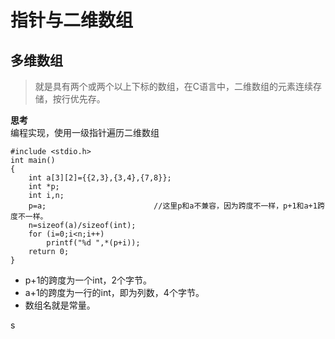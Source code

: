 # 指针与二维数组  

## 多维数组  
> 就是具有两个或两个以上下标的数组，在C语言中，二维数组的元素连续存储，按行优先存。  

**思考**  
编程实现，使用一级指针遍历二维数组
```
#include <stdio.h>
int main()
{
	int a[3][2]={{2,3},{3,4},{7,8}};
	int *p;
	int i,n;
	p=a;                        //这里p和a不兼容，因为跨度不一样，p+1和a+1跨度不一样。
	n=sizeof(a)/sizeof(int);	
	for (i=0;i<n;i++)
		printf("%d ",*(p+i));
	return 0;
}
```  

- p+1的跨度为一个int，2个字节。
- a+1的跨度为一行的int，即为列数，4个字节。  
- 数组名就是常量。  

s
